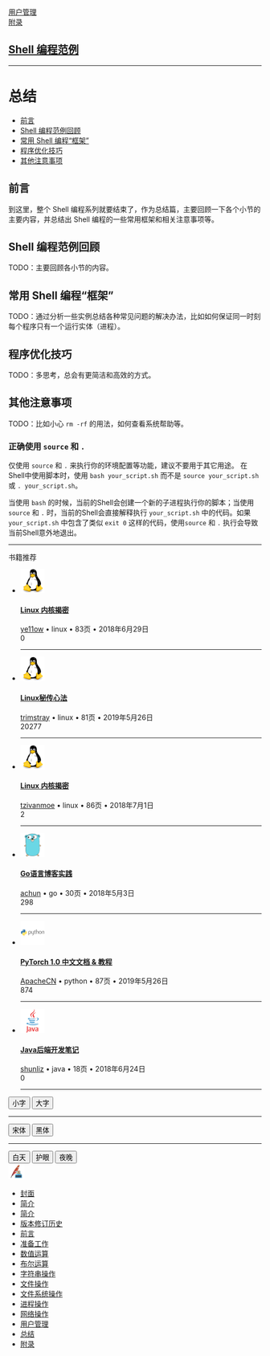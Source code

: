 
<!DOCTYPE html>
<html lang="zh-CN">
<head>
<title>总结-Shell 编程范例</title>
<meta content='总结,Shell 编程范例' name='keywords'>
<meta content='总结,Shell 编程范例' name='description'>
<meta http-equiv="Content-Type" content="text/html; charset=utf-8" />
<meta http-equiv="Content-Language" content="zh-CN" />
<meta charset="utf-8" name="viewport" content="width=device-width, initial-scale=1.0, minimum-scale=1, maximum-scale=1, user-scalable=no"/>
<meta name="applicable-device" content="pc,mobile">
<link rel="shortcut icon" href="/favicon.ico" type="image/x-icon" />
<meta name="renderer" content="webkit">
<link rel="stylesheet" href="/static/components/uikit-2.27.5/css/uikit.custom.css">
<link rel="stylesheet" href="/static/components/social-share/social-share.min.css">
<link rel="stylesheet" href="/static/components/highlight/styles/custom.css">
<link rel="stylesheet" href="/static/components/css/base.css">
<link rel="stylesheet" href="/static/components/css/reader.css">
<link rel="stylesheet" href="/static/components/css/markdown.css">
<script async src="https://pagead2.googlesyndication.com/pagead/js/adsbygoogle.js?client=ca-pub-5313208362165053" crossorigin="anonymous"></script>
</head>
<body>
<div class=" book-main-wrap uk-container uk-container-center uk-margin-top ">
<div class="uk-grid">
<div class="uk-width-1-1 reader-wrap ">
<div class=" bottom-nav uk-clearfix ">
<div class="uk-align-left ">
<a href="/book/44/zh/chapters/01-chapter9.markdown">
<i class="nav-icon-left uk-icon-small  uk-icon-caret-left"></i>
<span class="">用户管理</span>
</a>
</div>
<div class="uk-align-right ">
<a href="/book/44/zh/appendix/02-chapter1.markdown">
<span class="">附录</span>
<i class="nav-icon-right uk-icon-small  uk-icon-caret-right"></i>
</a>
</div>
</div>
<div class="uk-text-center">
<h2 class="book-page-title uk-container-center">
<a href="/book/44/index.html">Shell 编程范例</a>
<a target="_blank" rel="nofollow" href="https://github.com/tinyclub/open-shell-book" class="uk-icon-button uk-icon-github" title="github项目地址"></a>
</h2>
</div>
<script type="text/javascript" src="/static/components/js/app_intro.js"></script>
<ins class="adsbygoogle" style="display:block; text-align:center;" data-ad-layout="in-article" data-ad-format="fluid" data-ad-client="ca-pub-5313208362165053" data-ad-slot="1328047120"></ins>
<script>(adsbygoogle =window.adsbygoogle ||[]).push({});</script>
<hr class="uk-article-divider">
<div class="book-content-section  md-content-section  uk-margin-bottom">
<h1 id="总结">总结</h1>
<ul>
<li><a href="#toc_30143_27506_1">前言</a></li>
<li><a href="#toc_30143_27506_2">Shell 编程范例回顾</a></li>
<li><a href="#toc_30143_27506_3">常用 Shell 编程“框架”</a></li>
<li><a href="#toc_30143_27506_4">程序优化技巧</a></li>
<li><a href="#toc_30143_27506_5">其他注意事项</a></li>
</ul>
<p><span id="toc_30143_27506_1"></span></p>
<h2 id="前言">前言</h2>
<p>到这里，整个 Shell 编程系列就要结束了，作为总结篇，主要回顾一下各个小节的主要内容，并总结出 Shell 编程的一些常用框架和相关注意事项等。</p>
<p><span id="toc_30143_27506_2"></span></p>
<h2 id="shell-编程范例回顾">Shell 编程范例回顾</h2>
<p>TODO：主要回顾各小节的内容。</p>
<p><span id="toc_30143_27506_3"></span></p>
<h2 id="常用-shell-编程框架">常用 Shell 编程“框架”</h2>
<p>TODO：通过分析一些实例总结各种常见问题的解决办法，比如如何保证同一时刻每个程序只有一个运行实体（进程）。</p>
<p><span id="toc_30143_27506_4"></span></p>
<h2 id="程序优化技巧">程序优化技巧</h2>
<p>TODO：多思考，总会有更简洁和高效的方式。</p>
<p><span id="toc_30143_27506_5"></span></p>
<h2 id="其他注意事项">其他注意事项</h2>
<p>TODO：比如小心 <code>rm -rf</code> 的用法，如何查看系统帮助等。</p>
<h3 id="正确使用-source-和-">正确使用 <code>source</code> 和 <code>.</code></h3>
<p>仅使用 <code>source</code> 和 <code>.</code> 来执行你的环境配置等功能，建议不要用于其它用途。 在Shell中使用脚本时，使用 <code>bash your_script.sh</code> 而不是 <code>source your_script.sh</code> 或 <code>. your_script.sh</code>。</p>
<p>当使用 <code>bash</code> 的时候，当前的Shell会创建一个新的子进程执行你的脚本；当使用 <code>source</code> 和 <code>.</code> 时，当前的Shell会直接解释执行 <code>your_script.sh</code> 中的代码。如果 <code>your_script.sh</code> 中包含了类似 <code>exit 0</code> 这样的代码，使用<code>source</code> 和 <code>.</code> 执行会导致当前Shell意外地退出。</p>
</div>
<hr class="uk-article-divider">
<div class="uk-block uk-block-muted uk-padding-top-remove uk-padding-bottom-remove uk-margin-large-top  book-recommend-wrap">
<div class="uk-margin-top uk-margin-bottom uk-margin-left uk-margin-right">
<div class="uk-margin uk-text-muted "><i class="uk-icon-outdent uk-icon-justify uk-margin-small-right"></i>书籍推荐</div>
<div class="books">
<ul class="uk-book-list">
<li>
<div class="uk-book-item">
<div class="uk-book-header uk-clearfix">
<a href="/book/104/index.html">
<img class="uk-book-cover" src="/static/icons/48/linux_48.png" height="48px" alt="">
</a>
<h4 class="uk-book-title uk-margin-small-bottom"><a href="/book/104/index.html">Linux 内核揭密</a></h4>
<div class="uk-book-meta  uk-text-middle uk-float-left">
<a class="uk-margin-small-right  uk-text-middle user-name " href="/user/63.html">ye11ow</a>
<span class="uk-margin-small-right  uk-text-middle">•</span>
<span class="uk-badge uk-badge-notification  book-subject" title="linux">linux</span>
<span class="uk-margin-small-right  uk-text-middle">•</span>
<span class="uk-margin-small-right  uk-text-middle">83页</span>
<span class="uk-margin-small-right  uk-text-middle">•</span>
<span class="uk-margin-small-right  uk-text-middle">2018年6月29日</span>
</div>
<div class="uk-book-tip uk-float-right  uk-text-middle">
<span class="uk-badge uk-badge-notification" title="github star 0个">0</span>
</div>
</div>
</div>
</li>
<hr>
<li>
<div class="uk-book-item">
<div class="uk-book-header uk-clearfix">
<a href="/book/191/index.html">
<img class="uk-book-cover" src="/static/icons/48/linux_48.png" height="48px" alt="">
</a>
<h4 class="uk-book-title uk-margin-small-bottom"><a href="/book/191/index.html">Linux秘传心法</a></h4>
<div class="uk-book-meta  uk-text-middle uk-float-left">
<a class="uk-margin-small-right  uk-text-middle user-name " href="/user/107.html">trimstray</a>
<span class="uk-margin-small-right  uk-text-middle">•</span>
<span class="uk-badge uk-badge-notification  book-subject" title="linux">linux</span>
<span class="uk-margin-small-right  uk-text-middle">•</span>
<span class="uk-margin-small-right  uk-text-middle">81页</span>
<span class="uk-margin-small-right  uk-text-middle">•</span>
<span class="uk-margin-small-right  uk-text-middle">2019年5月26日</span>
</div>
<div class="uk-book-tip uk-float-right  uk-text-middle">
<span class="uk-badge uk-badge-notification" title="github star 20277个">20277</span>
</div>
</div>
</div>
</li>
<hr>
<li>
<div class="uk-book-item">
<div class="uk-book-header uk-clearfix">
<a href="/book/114/index.html">
<img class="uk-book-cover" src="/static/icons/48/linux_48.png" height="48px" alt="">
</a>
<h4 class="uk-book-title uk-margin-small-bottom"><a href="/book/114/index.html">Linux 内核揭密</a></h4>
<div class="uk-book-meta  uk-text-middle uk-float-left">
<a class="uk-margin-small-right  uk-text-middle user-name " href="/user/62.html">tzivanmoe</a>
<span class="uk-margin-small-right  uk-text-middle">•</span>
<span class="uk-badge uk-badge-notification  book-subject" title="linux">linux</span>
<span class="uk-margin-small-right  uk-text-middle">•</span>
<span class="uk-margin-small-right  uk-text-middle">86页</span>
<span class="uk-margin-small-right  uk-text-middle">•</span>
<span class="uk-margin-small-right  uk-text-middle">2018年7月1日</span>
</div>
<div class="uk-book-tip uk-float-right  uk-text-middle">
<span class="uk-badge uk-badge-notification" title="github star 2个">2</span>
</div>
</div>
</div>
</li>
<hr>
<li>
<div class="uk-book-item">
<div class="uk-book-header uk-clearfix">
<a href="/book/17/index.html">
<img class="uk-book-cover" src="/static/icons/48/go_48.png" height="48px" alt="">
</a>
<h4 class="uk-book-title uk-margin-small-bottom"><a href="/book/17/index.html">Go语言博客实践</a></h4>
<div class="uk-book-meta  uk-text-middle uk-float-left">
<a class="uk-margin-small-right  uk-text-middle user-name " href="/user/12.html">achun</a>
<span class="uk-margin-small-right  uk-text-middle">•</span>
<span class="uk-badge uk-badge-notification  book-subject" title="go">go</span>
<span class="uk-margin-small-right  uk-text-middle">•</span>
<span class="uk-margin-small-right  uk-text-middle">30页</span>
<span class="uk-margin-small-right  uk-text-middle">•</span>
<span class="uk-margin-small-right  uk-text-middle">2018年5月3日</span>
</div>
<div class="uk-book-tip uk-float-right  uk-text-middle">
<span class="uk-badge uk-badge-notification" title="github star 298个">298</span>
</div>
</div>
</div>
</li>
<hr>
<li>
<div class="uk-book-item">
<div class="uk-book-header uk-clearfix">
<a href="/book/169/index.html">
<img class="uk-book-cover" src="/static/icons/48/python_48.png" height="48px" alt="">
</a>
<h4 class="uk-book-title uk-margin-small-bottom"><a href="/book/169/index.html">PyTorch 1.0 中文文档 & 教程</a></h4>
<div class="uk-book-meta  uk-text-middle uk-float-left">
<a class="uk-margin-small-right  uk-text-middle user-name " href="/user/18.html">ApacheCN</a>
<span class="uk-margin-small-right  uk-text-middle">•</span>
<span class="uk-badge uk-badge-notification  book-subject" title="python">python</span>
<span class="uk-margin-small-right  uk-text-middle">•</span>
<span class="uk-margin-small-right  uk-text-middle">87页</span>
<span class="uk-margin-small-right  uk-text-middle">•</span>
<span class="uk-margin-small-right  uk-text-middle">2019年5月26日</span>
</div>
<div class="uk-book-tip uk-float-right  uk-text-middle">
<span class="uk-badge uk-badge-notification" title="github star 874个">874</span>
</div>
</div>
</div>
</li>
<hr>
<li>
<div class="uk-book-item">
<div class="uk-book-header uk-clearfix">
<a href="/book/84/index.html">
<img class="uk-book-cover" src="/static/icons/48/java_48.png" height="48px" alt="">
</a>
<h4 class="uk-book-title uk-margin-small-bottom"><a href="/book/84/index.html">Java后端开发笔记</a></h4>
<div class="uk-book-meta  uk-text-middle uk-float-left">
<a class="uk-margin-small-right  uk-text-middle user-name " href="/user/54.html">shunliz</a>
<span class="uk-margin-small-right  uk-text-middle">•</span>
<span class="uk-badge uk-badge-notification  book-subject" title="java">java</span>
<span class="uk-margin-small-right  uk-text-middle">•</span>
<span class="uk-margin-small-right  uk-text-middle">18页</span>
<span class="uk-margin-small-right  uk-text-middle">•</span>
<span class="uk-margin-small-right  uk-text-middle">2018年6月24日</span>
</div>
<div class="uk-book-tip uk-float-right  uk-text-middle">
<span class="uk-badge uk-badge-notification" title="github star 0个">0</span>
</div>
</div>
</div>
</li>
<hr>
</ul>
</div>
</div>
</div>
</div>
</div>
</div>
<nav class="tm-navbar uk-navbar uk-navbar-attached reader-nav">
<div class="uk-float-left uk-margin-small-top">
<a href="javascript:;" title="目录菜单" class="show-menu  uk-icon-hover  uk-icon-align-justify uk-margin-right"></a>
<div data-uk-dropdown="{mode:'click',pos:'bottom-left'}" class="font-setting-wrap">
<a class="uk-icon-hover uk-icon-font uk-margin-right" aria-label="字体设置" href="javascript:;"></a>
<div class="uk-dropdown dropdown-menu">
<div class="dropdown-caret"><span class="caret-outer"></span><span class="caret-inner"></span></div>
<div class="buttons uk-clearfix">
<button class="uk-button-link button size-2 font-reduce">小字</button>
<button class="uk-button-link button size-2 font-enlarge">大字</button>
</div>
<hr>
<div class="buttons uk-clearfix">
<button class="uk-button-link button size-2 font-1 ">宋体</button>
<button class="uk-button-link button size-2 font-2 ">黑体</button>
</div>
<hr>
<div class="buttons uk-clearfix">
<button class="uk-button-link button size-3 color-theme-sun "><i class="uk-icon-sun-o"></i>白天</button>
<button class="uk-button-link button size-3 color-theme-eye "><i class="uk-icon-eye"></i>护眼</button>
<button class="uk-button-link button size-3 color-theme-moon "><i class="uk-icon-moon-o"></i>夜晚</button></div>
</div>
</div>
<a class="logo uk-margin-right" href="/" title="返回首页"><img class="" src="/static/components/images/icon_32.png" /></a>
</div>
<div class="uk-navbar-flip  uk-hidden-small">
<div id="share-box"></div>
</div>
</nav>
<div id="menu-id" class="uk-offcanvas reader-offcanvas">
<div class="uk-offcanvas-bar">
<ul class="book-menu-bar uk-nav uk-nav-offcanvas" data-uk-nav>
<li>
<a href="/book/44/index.html" data-book-page-rel-url="index.html" data-book-page-id="0" title="封面">封面</a>
</li>
<li>
<a class="pjax" href="/book/44/readme.html" data-book-page-rel-url="readme.html" data-book-page-id="0" title="简介">简介</a>
</li>
<li>
<a class="pjax" href="/book/44/README.md" title="简介" data-book-page-rel-url="README.md" data-book-page-id="2880">简介</a>
</li>
<li>
<a class="pjax" href="/book/44/zh/preface/01-chapter0.markdown" title="版本修订历史" data-book-page-rel-url="zh/preface/01-chapter0.markdown" data-book-page-id="2881">版本修订历史</a>
</li>
<li>
<a class="pjax" href="/book/44/zh/preface/01-chapter1.markdown" title="前言" data-book-page-rel-url="zh/preface/01-chapter1.markdown" data-book-page-id="2882">前言</a>
</li>
<li>
<a class="pjax" href="/book/44/zh/chapters/01-chapter1.markdown" title="准备工作" data-book-page-rel-url="zh/chapters/01-chapter1.markdown" data-book-page-id="2883">准备工作</a>
</li>
<li>
<a class="pjax" href="/book/44/zh/chapters/01-chapter2.markdown" title="数值运算" data-book-page-rel-url="zh/chapters/01-chapter2.markdown" data-book-page-id="2884">数值运算</a>
</li>
<li>
<a class="pjax" href="/book/44/zh/chapters/01-chapter3.markdown" title="布尔运算" data-book-page-rel-url="zh/chapters/01-chapter3.markdown" data-book-page-id="2885">布尔运算</a>
</li>
<li>
<a class="pjax" href="/book/44/zh/chapters/01-chapter4.markdown" title="字符串操作" data-book-page-rel-url="zh/chapters/01-chapter4.markdown" data-book-page-id="2886">字符串操作</a>
</li>
<li>
<a class="pjax" href="/book/44/zh/chapters/01-chapter5.markdown" title="文件操作" data-book-page-rel-url="zh/chapters/01-chapter5.markdown" data-book-page-id="2887">文件操作</a>
</li>
<li>
<a class="pjax" href="/book/44/zh/chapters/01-chapter6.markdown" title="文件系统操作" data-book-page-rel-url="zh/chapters/01-chapter6.markdown" data-book-page-id="2888">文件系统操作</a>
</li>
<li>
<a class="pjax" href="/book/44/zh/chapters/01-chapter7.markdown" title="进程操作" data-book-page-rel-url="zh/chapters/01-chapter7.markdown" data-book-page-id="2889">进程操作</a>
</li>
<li>
<a class="pjax" href="/book/44/zh/chapters/01-chapter8.markdown" title="网络操作" data-book-page-rel-url="zh/chapters/01-chapter8.markdown" data-book-page-id="2890">网络操作</a>
</li>
<li>
<a class="pjax" href="/book/44/zh/chapters/01-chapter9.markdown" title="用户管理" data-book-page-rel-url="zh/chapters/01-chapter9.markdown" data-book-page-id="2891">用户管理</a>
</li>
<li>
<a class="pjax" href="/book/44/zh/chapters/01-chapter10.markdown" title="总结" data-book-page-rel-url="zh/chapters/01-chapter10.markdown" data-book-page-id="2892">总结</a>
</li>
<li>
<a class="pjax" href="/book/44/zh/appendix/02-chapter1.markdown" title="附录" data-book-page-rel-url="zh/appendix/02-chapter1.markdown" data-book-page-id="2893">附录</a>
</li>
</ul>
</div>
</div>
<script src="https://cdn.staticfile.net/jquery/1.12.4/jquery.min.js"></script>
<script type="text/javascript" src="/static/components/uikit-2.27.5/js/uikit.reader.js"></script>
<script type="text/javascript" src="/static/components/social-share/social-share.min.js"></script>
<script>(function(){var bp =document.createElement('script');var curProtocol =window.location.protocol.split(':')[0];if (curProtocol ==='https') {bp.src ='https://zz.bdstatic.com/linksubmit/push.js';}
else {bp.src ='http://push.zhanzhang.baidu.com/push.js';}
var s =document.getElementsByTagName("script")[0];s.parentNode.insertBefore(bp,s);})();</script>
<script async src="https://www.googletagmanager.com/gtag/js?id=UA-38429407-1"></script>
<script>window.dataLayer =window.dataLayer ||[];function gtag(){dataLayer.push(arguments);}
gtag('js',new Date());gtag('config','UA-38429407-1');</script>
<script>var _hmt =_hmt ||[];(function() {var hm =document.createElement("script");hm.src ="https://hm.baidu.com/hm.js?f28e71bd2b5dee3439448dca9f534107";var s =document.getElementsByTagName("script")[0];s.parentNode.insertBefore(hm,s);})();</script>
<script src="https://cdn.staticfile.net/highlight.js/9.12.0/highlight.min.js"></script>
<script src="https://cdn.staticfile.net/jquery.pjax/2.0.1/jquery.pjax.min.js"></script>
<script src="https://cdn.staticfile.net/jquery-cookie/1.4.1/jquery.cookie.min.js"></script>
<script src="https://cdn.staticfile.net/uikit/2.27.5/js/components/lightbox.min.js"></script>
<link rel="dns-prefetch" href="//cdn.mathjax.org" />
<script type="text/x-mathjax-config">
 function initMathJax() {
    var mathId = $("book-content-section")[0];
    MathJax.Hub.Config({
        tex2jax: {skipTags: ['script', 'noscript', 'style', 'textarea', 'pre','code','a']},
        showProcessingMessages: false,
        messageStyle: "none"
    });
    MathJax.Hub.Queue(["Typeset",MathJax.Hub,mathId]);
 };
initMathJax();
</script>
<script src='https://cdn.staticfile.net/mathjax/2.7.4/MathJax.js?config=TeX-AMS-MML_HTMLorMML' async></script>
<style>
	.MathJax_Display{display:inline!important;}
</style>
<script type="text/javascript" src="/static/components/js/reader.js"></script>
<script type="text/javascript">var bookId =44;var bookPageId =2892;var bookPageRelUrl ='zh/chapters/01-chapter10.markdown';</script>
<script async src="https://www.googletagmanager.com/gtag/js?id=UA-38429407-1"></script>
<script>window.dataLayer =window.dataLayer ||[];function gtag(){dataLayer.push(arguments);}
gtag('js',new Date());gtag('config','UA-38429407-1');</script>
<script>var _hmt =_hmt ||[];(function() {var hm =document.createElement("script");hm.src ="https://hm.baidu.com/hm.js?f28e71bd2b5dee3439448dca9f534107";var s =document.getElementsByTagName("script")[0];s.parentNode.insertBefore(hm,s);})();</script>
</body>
</html>